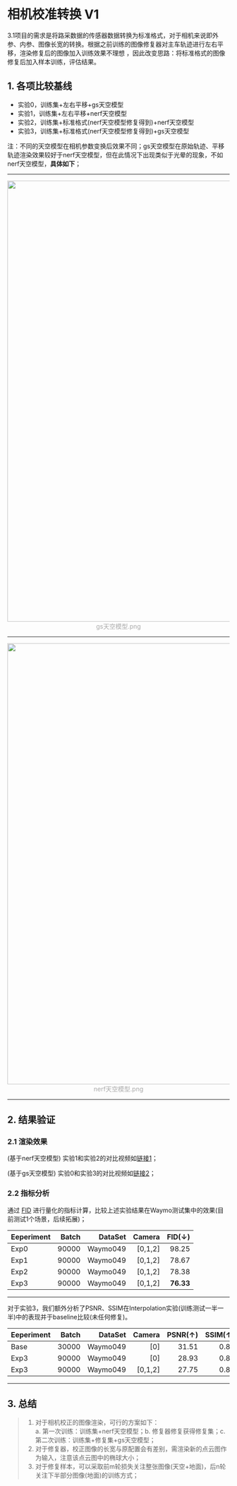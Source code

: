 # 相机校准转换 V1
3.1项目的需求是将路采数据的传感器数据转换为标准格式，对于相机来说即外参、内参、图像长宽的转换。根据之前训练的图像修复器对主车轨迹进行左右平移，渲染修复后的图像加入训练效果不理想
，因此改变思路：将标准格式的图像修复后加入样本训练，评估结果。

## 1. 各项比较基线

- 实验0，训练集+左右平移+gs天空模型   
- 实验1，训练集+左右平移+nerf天空模型   
- 实验2，训练集+标准格式(nerf天空模型修复得到)+nerf天空模型
- 实验3，训练集+标准格式(nerf天空模型修复得到)+gs天空模型 

注：不同的天空模型在相机参数变换后效果不同；gs天空模型在原始轨迹、平移轨迹渲染效果较好于nerf天空模型，但在此情况下出现类似于光晕的现象，不如nerf天空模型，**具体如下**；

<div align=center>
    
  --- 
  
  <img src="https://github.com/user-attachments/assets/fc996c9b-292d-48d0-bf1e-0ca4ff866b31" width="1000px">
  <font color="AAAAAA">gs天空模型.png</font>
  
  --- 
  
  <img src="https://github.com/user-attachments/assets/182ba27f-2b6b-4d5b-9e79-5ca117765d7b" width="1000px">
  <font color="AAAAAA">nerf天空模型.png</font>
    
  --- 

</div>
  
## 2. 结果验证
### 2.1 渲染效果

(基于nerf天空模型) 实验1和实验2的对比视频如[链接1](https://github.com/user-attachments/assets/24ef8d46-4421-473d-9c23-78ee2e0d5e0f)；

(基于gs天空模型) 实验0和实验3的对比视频如[链接2](https://github.com/user-attachments/assets/47be620c-314f-4b26-8ddf-ee8c7df073d4)；

### 2.2 指标分析
通过 [FID](https://proceedings.neurips.cc/paper/2017/hash/8a1d694707eb0fefe65871369074926d-Abstract.html) 进行量化的指标计算，比较上述实验结果在Waymo测试集中的效果(目前测试1个场景，后续拓展)；

| Eeperiment   | Batch  |   DataSet |   Camera |    FID(↓) |
|:----------|----------:|------:|--------:|--------:|
| Exp0   |90000 |   Waymo049 |[0,1,2]    |    98.25| 
| Exp1   |90000 |   Waymo049 |[0,1,2]    |    78.67| 
| Exp2   |90000 |   Waymo049 |[0,1,2]    |    78.38| 
| Exp3   |90000 |   Waymo049 |[0,1,2]    |    **76.33**| 

---
对于实验3，我们额外分析了PSNR、SSIM在Interpolation实验(训练测试一半一半)中的表现并于baseline比较(未任何修复)。

| Eeperiment   | Batch  |   DataSet |   Camera |    PSNR(↑) |    SSIM(↑) |
|:----------|----------:|------:|--------:|--------:|--------:|
| Base   |30000 |   Waymo049 |[0]        |    31.51|     0.89|
| Exp3   |90000 |   Waymo049 |[0]        |    28.93|     0.85|
| Exp3   |90000 |   Waymo049 |[0,1,2]    |    27.75|     0.82| 

---

## 3. 总结 
> 1. 对于相机校正的图像渲染，可行的方案如下：   
> a. 第一次训练：训练集+nerf天空模型；b. 修复器修复获得修复集；c. 第二次训练：训练集+修复集+gs天空模型；
> 2. 对于修复器，校正图像的长宽与原配置会有差别，需渲染新的点云图作为输入，注意该点云图中的椭球大小；
> 3. 对于修复样本，可以采取前m轮损失关注整张图像(天空+地面)，后n轮关注下半部分图像(地面)的训练方式；
